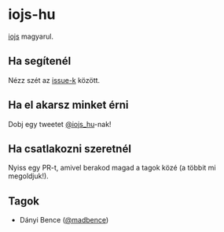 # iojs-hu

[iojs](https://iojs.org) magyarul.

## Ha segítenél

Nézz szét az [issue-k](/iojs/iojs-hu/issues) között.

## Ha el akarsz minket érni

Dobj egy tweetet [@iojs_hu](https://twitter.com/iojs_hu)-nak!

## Ha csatlakozni szeretnél

Nyiss egy PR-t, amivel berakod magad a tagok közé (a többit mi megoldjuk!).

## Tagok

- Dányi Bence ([@madbence](https://github.com/madbence))
